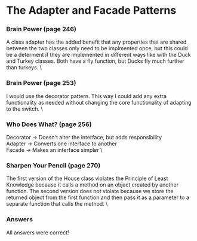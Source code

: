 # The Adapter and Facade Patterns

### Brain Power (page 246)
A class adapter has the added benefit that any properties that are shared between the two classes only need to be implmented once, but this could be a determent if they are implemented in different ways like with the Duck and Turkey classes.  Both have a fly function, but Ducks fly much further than turkeys. \

### Brain Power (page 253)
I would use the decorator pattern.  This way I could add any extra functionality as needed without changing the core functionality of adapting to the switch. \

### Who Does What? (page 256)
Decorator -> Doesn't alter the interface, but adds responsibility \
Adapter -> Converts one interface to another \
Facade -> Makes an interface simpler \

### Sharpen Your Pencil (page 270)
The first version of the House class violates the Principle of Least Knowledge because it calls a method on an object created by another function.  The second version does not violate because we store the returned object from the first function and then pass it as a parameter to a separate function that calls the method. \

### Answers
All answers were correct!
